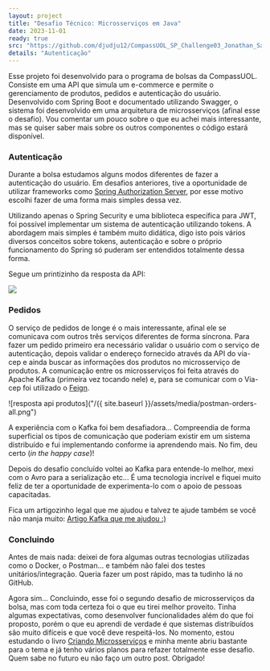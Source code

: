 ```yaml
---
layout: project
title: "Desafio Técnico: Microsserviços em Java"
date: 2023-11-01
ready: true
src: "https://github.com/djudju12/CompassUOL_SP_Challenge03_Jonathan_Santos"
details: "Autenticação"
---
```


Esse projeto foi desenvolvido para o programa de bolsas da CompassUOL. Consiste em uma API que simula um e-commerce e permite o gerenciamento de produtos, pedidos e autenticação do usuário. Desenvolvido com Spring Boot e documentado utilizando Swagger, o sistema foi desenvolvido em uma arquitetura de microsserviços (afinal esse o desafio). Vou comentar um pouco sobre o que eu achei mais interessante, mas se quiser saber mais sobre os outros componentes o código estará disponível.

### Autenticação

Durante a bolsa estudamos alguns modos diferentes de fazer a autenticação do usuário. Em desafios anteriores, tive a oportunidade de utilizar frameworks como [Spring Authorization Server](https://spring.io/projects/spring-authorization-server), por esse motivo escolhi fazer de uma forma mais simples dessa vez.

Utilizando apenas o Spring Security e uma biblioteca específica para JWT, foi possível implementar um sistema de autenticação utilizando tokens. A abordagem mais simples é também muito didática, digo isto pois vários diversos conceitos sobre tokens, autenticação e sobre o próprio funcionamento do Spring só puderam ser entendidos totalmente dessa forma. 

Segue um printizinho da resposta da API:

<img src="/{{ site.baseurl }}/assets/media/token.png"/>

### Pedidos

O serviço de pedidos de longe é o mais interessante, afinal ele se comunicava com outros três serviços diferentes de forma síncrona. Para fazer um pedido primeiro era necessário validar o usuário com o serviço de autenticação, depois validar o endereço fornecido através da API do via-cep e ainda buscar as informações dos produtos no microsserviço de produtos. A comunicação entre os microsserviços foi feita através do Apache Kafka (primeira vez tocando nele) e, para se comunicar com o Via-cep foi utilizado o [Feign](https://spring.io/projects/spring-cloud-openfeign).

![resposta api produtos]("/{{ site.baseurl }}/assets/media/postman-orders-all.png")

A experiência com o Kafka foi bem desafiadora... Compreendia de forma superficial os tipos de comunicação que poderiam existir em um sistema distribuído e fui implementando conforme ia aprendendo mais. No fim, deu certo (_in the happy case_)!

Depois do desafio concluído voltei ao Kafka para entende-lo melhor, mexi com o Avro para a serialização etc... É uma tecnologia incrível e fiquei muito feliz de ter a oportunidade de experimenta-lo com o apoio de pessoas capacitadas.

Fica um artigozinho legal que me ajudou e talvez te ajude também se você não manja muito: [Artigo Kafka que me ajudou :)](https://medium.com/@douglsantos/apache-kafka-trabalhando-com-convers%C3%B5es-do-avro-schema-2aa11b382af8)

### Concluindo

Antes de mais nada: deixei de fora algumas outras tecnologias utilizadas como o Docker, o Postman... e também não falei dos testes unitários/integração. Queria fazer um post rápido, mas ta tudinho lá no GitHub.

Agora sim... Concluindo, esse foi o segundo desafio de microsserviços da bolsa, mas com toda certeza foi o que eu tirei melhor proveito. Tinha algumas expectativas, como desenvolver funcionalidades além do que foi proposto, porém o que eu aprendi de verdade é que sistemas distribuídos são muito difíceis e que você deve respeitá-los. No momento, estou estudando o livro [Criando Microsserviços](https://www.amazon.com.br/Criando-Microsservi%C3%A7os-Projetando-Componentes-Especializados/dp/6586057884/ref=asc_df_6586057884/?tag=googleshopp00-20&linkCode=df0&hvadid=379748659420&hvpos=&hvnetw=g&hvrand=8647102754583414513&hvpone=&hvptwo=&hvqmt=&hvdev=c&hvdvcmdl=&hvlocint=&hvlocphy=9102544&hvtargid=pla-1646134392410&psc=1) e minha mente abriu bastante para o tema e já tenho vários planos para refazer totalmente esse desafio. Quem sabe no futuro eu não faço um outro post. Obrigado!

